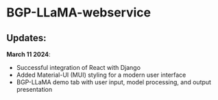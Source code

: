 # BGP-LLaMA-webservice

## Updates:
**March 11 2024**: 
- Successful integration of React with Django
- Added Material-UI (MUI) styling for a modern user interface
- BGP-LLaMA demo tab with user input, model processing, and output presentation
